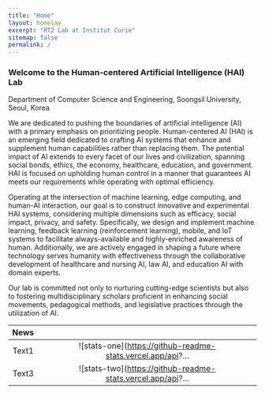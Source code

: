 ```yaml
---
title: "Home"
layout: homelay
excerpt: "RT2 Lab at Institut Curie"
sitemap: false
permalink: /
---
```



### Welcome to the Human-centered Artificial Intelligence (HAI) Lab
Department of Computer Science and Engineering, Soongsil University, Seoul, Korea

We are dedicated to pushing the boundaries of artificial intelligence (AI) with a primary emphasis on prioritizing people. Human-centered AI (HAI) is an emerging field dedicated to crafting AI systems that enhance and supplement human capabilities rather than replacing them. The potential impact of AI extends to every facet of our lives and civilization, spanning social bonds, ethics, the economy, healthcare, education, and government. HAI is focused on upholding human control in a manner that guarantees AI meets our requirements while operating with optimal efficiency.

Operating at the intersection of machine learning, edge computing, and human-AI interaction, our goal is to construct innovative and experimental HAI systems, considering multiple dimensions such as efficacy, social impact, privacy, and safety. Specifically, we design and implement machine learning, feedback learning (reinforcement learning), mobile, and IoT systems to facilitate always-available and highly-enriched awareness of human. Additionally, we are actively engaged in shaping a future where technology serves humanity with effectiveness through the collaborative development of healthcare and nursing AI, law AI, and education AI with domain experts.

Our lab is committed not only to nurturing cutting-edge scientists but also to fostering multidisciplinary scholars proficient in enhancing social movements, pedagogical methods, and legislative practices through the utilization of AI.





|**News**| |
|:---:|:---:|
| Text1  | ![stats-one](https://github-readme-stats.vercel.app/api?... |
| Text3  | ![stats-two](https://github-readme-stats.vercel.app/api?... |